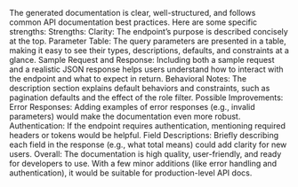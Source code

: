
The generated documentation is clear, well-structured, and follows common API documentation best practices. Here are some specific strengths:
Strengths:
Clarity: The endpoint’s purpose is described concisely at the top.
Parameter Table: The query parameters are presented in a table, making it easy to see their types, descriptions, defaults, and constraints at a glance.
Sample Request and Response: Including both a sample request and a realistic JSON response helps users understand how to interact with the endpoint and what to expect in return.
Behavioral Notes: The description section explains default behaviors and constraints, such as pagination defaults and the effect of the role filter.
Possible Improvements:
Error Responses: Adding examples of error responses (e.g., invalid parameters) would make the documentation even more robust.
Authentication: If the endpoint requires authentication, mentioning required headers or tokens would be helpful.
Field Descriptions: Briefly describing each field in the response (e.g., what total means) could add clarity for new users.
Overall:
The documentation is high quality, user-friendly, and ready for developers to use. With a few minor additions (like error handling and authentication), it would be suitable for production-level API docs.